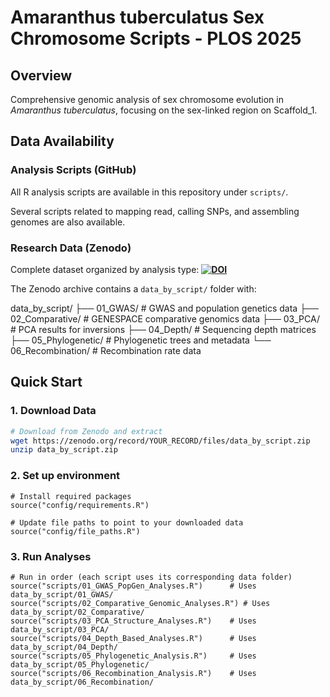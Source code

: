 # Amaranthus tuberculatus Sex Chromosome Scripts - PLOS 2025

## Overview
Comprehensive genomic analysis of sex chromosome evolution in *Amaranthus tuberculatus*, focusing on the sex-linked region on Scaffold_1.

## Data Availability

### Analysis Scripts (GitHub)
All R analysis scripts are available in this repository under `scripts/`.

Several scripts related to mapping read, calling SNPs, and assembling genomes are also available.

### Research Data (Zenodo)
Complete dataset organized by analysis type:
**[![DOI](https://zenodo.org/badge/DOI/YOUR_DOI_HERE.svg)](https://doi.org/YOUR_DOI_HERE)**

The Zenodo archive contains a `data_by_script/` folder with:

data_by_script/
├── 01_GWAS/           # GWAS and population genetics data
├── 02_Comparative/    # GENESPACE comparative genomics data
├── 03_PCA/           # PCA results for inversions
├── 04_Depth/         # Sequencing depth matrices
├── 05_Phylogenetic/  # Phylogenetic trees and metadata
└── 06_Recombination/ # Recombination rate data

## Quick Start

### 1. Download Data
```bash
# Download from Zenodo and extract
wget https://zenodo.org/record/YOUR_RECORD/files/data_by_script.zip
unzip data_by_script.zip
```

### 2. Set up environment
```
# Install required packages
source("config/requirements.R")

# Update file paths to point to your downloaded data
source("config/file_paths.R")
```

### 3. Run Analyses
```
# Run in order (each script uses its corresponding data folder)
source("scripts/01_GWAS_PopGen_Analyses.R")      # Uses data_by_script/01_GWAS/
source("scripts/02_Comparative_Genomic_Analyses.R") # Uses data_by_script/02_Comparative/
source("scripts/03_PCA_Structure_Analyses.R")    # Uses data_by_script/03_PCA/
source("scripts/04_Depth_Based_Analyses.R")      # Uses data_by_script/04_Depth/
source("scripts/05_Phylogenetic_Analysis.R")     # Uses data_by_script/05_Phylogenetic/
source("scripts/06_Recombination_Analysis.R")    # Uses data_by_script/06_Recombination/



```
